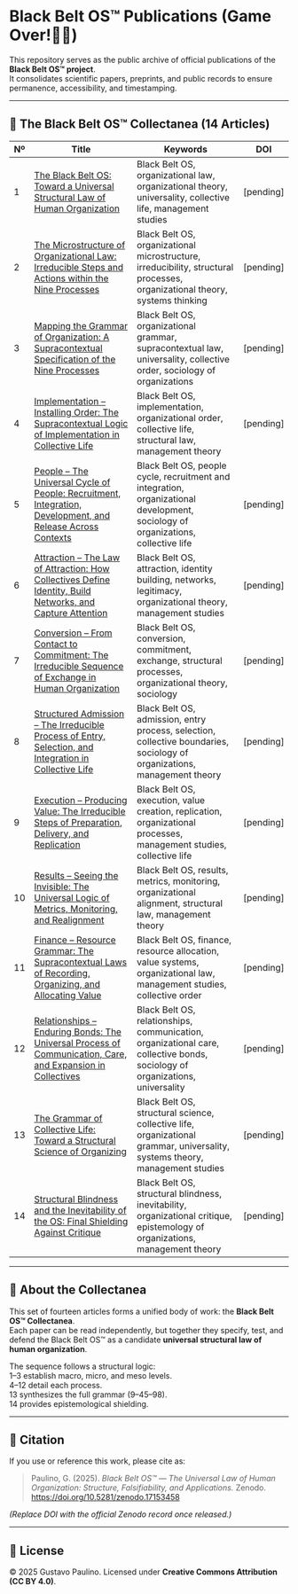 # Black Belt OS™ Publications (Game Over!🤙🏻)

This repository serves as the public archive of official publications of the **Black Belt OS™ project**.  
It consolidates scientific papers, preprints, and public records to ensure permanence, accessibility, and timestamping.

---

## 📑 The Black Belt OS™ Collectanea (14 Articles)

| Nº | Title | Keywords | DOI |
|----|-------|----------|-----|
| 1 | [The Black Belt OS: Toward a Universal Structural Law of Human Organization](Collectanea/bb-os-article-01-macro-en.pdf) | Black Belt OS, organizational law, organizational theory, universality, collective life, management studies | [pending] |
| 2 | [The Microstructure of Organizational Law: Irreducible Steps and Actions within the Nine Processes](papers/bb-os-article-02-micro-en.pdf) | Black Belt OS, organizational microstructure, irreducibility, structural processes, organizational theory, systems thinking | [pending] |
| 3 | [Mapping the Grammar of Organization: A Supracontextual Specification of the Nine Processes](papers/bb-os-article-03-grammar-en.pdf) | Black Belt OS, organizational grammar, supracontextual law, universality, collective order, sociology of organizations | [pending] |
| 4 | [Implementation – Installing Order: The Supracontextual Logic of Implementation in Collective Life](papers/bb-os-article-04-implementation-en.pdf) | Black Belt OS, implementation, organizational order, collective life, structural law, management theory | [pending] |
| 5 | [People – The Universal Cycle of People: Recruitment, Integration, Development, and Release Across Contexts](papers/bb-os-article-05-people-en.pdf) | Black Belt OS, people cycle, recruitment and integration, organizational development, sociology of organizations, collective life | [pending] |
| 6 | [Attraction – The Law of Attraction: How Collectives Define Identity, Build Networks, and Capture Attention](papers/bb-os-article-06-attraction-en.pdf) | Black Belt OS, attraction, identity building, networks, legitimacy, organizational theory, management studies | [pending] |
| 7 | [Conversion – From Contact to Commitment: The Irreducible Sequence of Exchange in Human Organization](papers/bb-os-article-07-conversion-en.pdf) | Black Belt OS, conversion, commitment, exchange, structural processes, organizational theory, sociology | [pending] |
| 8 | [Structured Admission – The Irreducible Process of Entry, Selection, and Integration in Collective Life](papers/bb-os-article-08-admission-en.pdf) | Black Belt OS, admission, entry process, selection, collective boundaries, sociology of organizations, management theory | [pending] |
| 9 | [Execution – Producing Value: The Irreducible Steps of Preparation, Delivery, and Replication](papers/bb-os-article-09-execution-en.pdf) | Black Belt OS, execution, value creation, replication, organizational processes, management studies, collective life | [pending] |
| 10 | [Results – Seeing the Invisible: The Universal Logic of Metrics, Monitoring, and Realignment](papers/bb-os-article-10-results-en.pdf) | Black Belt OS, results, metrics, monitoring, organizational alignment, structural law, management theory | [pending] |
| 11 | [Finance – Resource Grammar: The Supracontextual Laws of Recording, Organizing, and Allocating Value](papers/bb-os-article-11-finance-en.pdf) | Black Belt OS, finance, resource allocation, value systems, organizational law, management studies, collective order | [pending] |
| 12 | [Relationships – Enduring Bonds: The Universal Process of Communication, Care, and Expansion in Collectives](papers/bb-os-article-12-relationships-en.pdf) | Black Belt OS, relationships, communication, organizational care, collective bonds, sociology of organizations, universality | [pending] |
| 13 | [The Grammar of Collective Life: Toward a Structural Science of Organizing](papers/bb-os-article-13-synthesis-en.pdf) | Black Belt OS, structural science, collective life, organizational grammar, universality, systems theory, management studies | [pending] |
| 14 | [Structural Blindness and the Inevitability of the OS: Final Shielding Against Critique](papers/bb-os-article-14-blindagem-en.pdf) | Black Belt OS, structural blindness, inevitability, organizational critique, epistemology of organizations, management theory | [pending] |

---

## 📖 About the Collectanea
This set of fourteen articles forms a unified body of work: the **Black Belt OS™ Collectanea**.  
Each paper can be read independently, but together they specify, test, and defend the Black Belt OS™ as a candidate **universal structural law of human organization**.  

The sequence follows a structural logic:  
1–3 establish macro, micro, and meso levels.  
4–12 detail each process.  
13 synthesizes the full grammar (9–45–98).  
14 provides epistemological shielding.  

---

## 📌 Citation

If you use or reference this work, please cite as:

> Paulino, G. (2025). *Black Belt OS™ — The Universal Law of Human Organization: Structure, Falsifiability, and Applications.* Zenodo. https://doi.org/10.5281/zenodo.17153458

*(Replace DOI with the official Zenodo record once released.)*

---

## 📜 License
© 2025 Gustavo Paulino. Licensed under **Creative Commons Attribution (CC BY 4.0)**.
